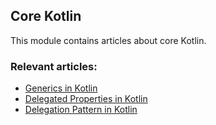 ## Core Kotlin

This module contains articles about core Kotlin.

### Relevant articles:

- [Generics in Kotlin](https://www.baeldung.com/kotlin-generics)
- [Delegated Properties in Kotlin](https://www.baeldung.com/kotlin-delegated-properties)
- [Delegation Pattern in Kotlin](https://www.baeldung.com/kotlin-delegation-pattern)

